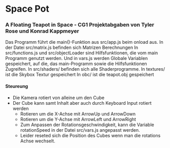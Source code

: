 # Space Pot

### A Floating Teapot in Space - CG1 Projektabgaben von Tyler Rose und Konrad Kappmeyer

Das Programm führt die main()-Funktion aus src/app.js beim onload aus.
In der Datei src/matrix.js befinden sich Matrizen Berechnungen
In src/functions.js und src/objectLoader sind Hilfsfunktionen, die vom main Programm genutzt werden.
Und in vars.js werden Globale Variablen gespeichert, auf die, das main-Programm sowie die Hilfsfunktionen Zugreifen.
In src/shaders/ befinden sich alle Shaderprogramme.
In textures/ ist die Skybox Textur gespeichert
In obc/ ist die teapot.obj gespeichert

#### Steureung

- Die Kamera rotiert von alleine um den Cube
- Der Cube kann samt Inhalt aber auch durch Keyboard Input rotiert werden
  - Rotieren um die X-Achse mit ArrowUp und ArrowDown
  - Rotieren um die Y-Achse mit ArrowLeft und ArrowRight
  - Zum Anpassen der Rotationsgeschwindigkeit, kann die Variable rotationSpeed in der Datei src/vars.js angepasst werden.
  - Leider reseted sich die Position des Cubes wenn man die rotations Achse wechselt.
